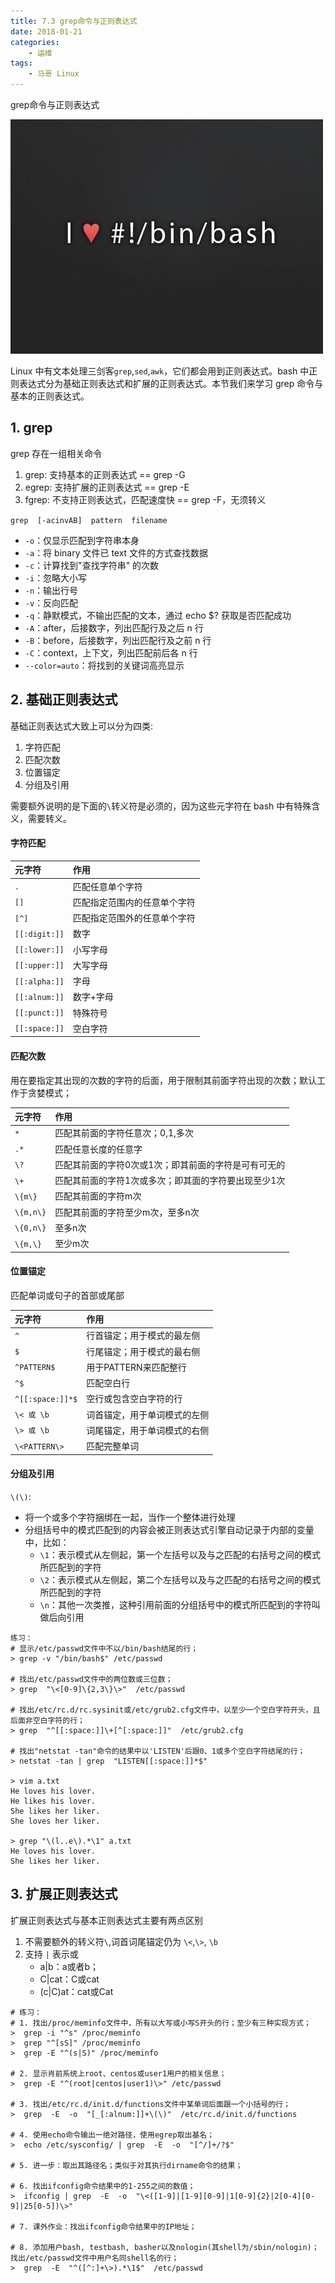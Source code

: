 ```yaml
---
title: 7.3 grep命令与正则表达式
date: 2018-01-21
categories:
    - 运维
tags:
    - 马哥 Linux
---
```


grep命令与正则表达式

![linux-mt](/images/linux_mt/linux_mt.jpg)
<!-- more -->


Linux 中有文本处理三剑客`grep`,`sed`,`awk`，它们都会用到正则表达式。bash 中正则表达式分为基础正则表达式和扩展的正则表达式。本节我们来学习 grep 命令与基本的正则表达式。

## 1. grep
grep 存在一组相关命令
1. grep: 支持基本的正则表达式  == grep -G
2. egrep: 支持扩展的正则表达式  == grep -E
3. fgrep: 不支持正则表达式，匹配速度快  == grep -F，无须转义

`grep  [-acinvAB]  pattern  filename`
- `-o`：仅显示匹配到字符串本身
- `-a`：将 binary 文件已 text 文件的方式查找数据
- `-c`：计算找到"查找字符串" 的次数
- `-i`：忽略大小写
- `-n`：输出行号
- `-v`：反向匹配
- `-q`：静默模式，不输出匹配的文本，通过 echo $? 获取是否匹配成功
- `-A`：after，后接数字，列出匹配行及之后 n 行
- `-B`：before，后接数字，列出匹配行及之前 n 行
- `-C`：context，上下文，列出匹配前后各 n 行
- `--color=auto`：将找到的关键词高亮显示


## 2. 基础正则表达式
基础正则表达式大致上可以分为四类:
1. 字符匹配
1. 匹配次数
2. 位置锚定
3. 分组及引用

需要额外说明的是下面的`\`转义符是必须的，因为这些元字符在 bash 中有特殊含义，需要转义。

#### 字符匹配

|元字符|作用|
|:---|:---|
|`. `|匹配任意单个字符|
|`[]`|匹配指定范围内的任意单个字符|
|`[^]`|匹配指定范围外的任意单个字符|
|`[[:digit:]]`|数字|
|`[[:lower:]]`|小写字母|
|`[[:upper:]]`|大写字母|
|`[[:alpha:]]`|字母|
|`[[:alnum:]]`|数字+字母|
|`[[:punct:]]`|特殊符号|
|`[[:space:]]`|空白字符|

#### 匹配次数
用在要指定其出现的次数的字符的后面，用于限制其前面字符出现的次数；默认工作于贪婪模式；

|元字符|作用|
|:---|:---|
|`*`   |匹配其前面的字符任意次；0,1,多次|
|`.*`  |匹配任意长度的任意字|
|`\?`  |匹配其前面的字符0次或1次；即其前面的字符是可有可无的|
|`\+`  |匹配其前面的字符1次或多次；即其面的字符要出现至少1次|
|`\{m\}`|匹配其前面的字符m次|
|`\{m,n\}`|匹配其前面的字符至少m次，至多n次|
|`\{0,n\}`|至多n次|
|`\{m,\}` |至少m次|

#### 位置锚定
匹配单词或句子的首部或尾部

|元字符|作用|
|:---|:---|
|`^`             |行首锚定；用于模式的最左侧|
|`$`             |行尾锚定；用于模式的最右侧|
|`^PATTERN$`     |用于PATTERN来匹配整行|
|`^$`            |匹配空白行|
|`^[[:space:]]*$`|空行或包含空白字符的行|
|`\< 或 \b`      |词首锚定，用于单词模式的左侧|
|`\> 或 \b`      |词尾锚定，用于单词模式的右侧|
|`\<PATTERN\>`   |匹配完整单词|

#### 分组及引用
`\(\)`:
- 将一个或多个字符捆绑在一起，当作一个整体进行处理
- 分组括号中的模式匹配到的内容会被正则表达式引擎自动记录于内部的变量中，比如：
	- `\1`：表示模式从左侧起，第一个左括号以及与之匹配的右括号之间的模式所匹配到的字符
	- `\2`：表示模式从左侧起，第二个左括号以及与之匹配的右括号之间的模式所匹配到的字符
	- `\n`：其他一次类推，这种引用前面的分组括号中的模式所匹配到的字符叫做后向引用

```					
练习：
# 显示/etc/passwd文件中不以/bin/bash结尾的行；
> grep -v "/bin/bash$" /etc/passwd

# 找出/etc/passwd文件中的两位数或三位数；
> grep  "\<[0-9]\{2,3\}\>"  /etc/passwd

# 找出/etc/rc.d/rc.sysinit或/etc/grub2.cfg文件中，以至少一个空白字符开头，且后面非空白字符的行；
> grep  "^[[:space:]]\+[^[:space:]]"  /etc/grub2.cfg

# 找出"netstat -tan"命令的结果中以'LISTEN'后跟0、1或多个空白字符结尾的行；
> netstat -tan | grep  "LISTEN[[:space:]]*$"

> vim a.txt
He loves his lover.
He likes his lover.
She likes her liker.
She loves her liker.

> grep "\(l..e\).*\1" a.txt
He loves his lover.
She likes her liker.
```

## 3. 扩展正则表达式
扩展正则表达式与基本正则表达式主要有两点区别
1. 不需要额外的转义符`\`,词首词尾锚定仍为 `\<`,`\>`, `\b`
2. 支持 `|` 表示或
	- a|b：a或者b；
	- C|cat：C或cat
	- (c|C)at：cat或Cat

```
# 练习：
# 1. 找出/proc/meminfo文件中，所有以大写或小写S开头的行；至少有三种实现方式；
>  grep -i "^s" /proc/meminfo
>  grep "^[sS]" /proc/meminfo
>  grep -E "^(s|S)" /proc/meminfo

# 2. 显示肖前系统上root、centos或user1用户的相关信息；
>  grep -E "^(root|centos|user1)\>" /etc/passwd

# 3. 找出/etc/rc.d/init.d/functions文件中某单词后面跟一个小括号的行；
>  grep  -E  -o  "[_[:alnum:]]+\(\)"  /etc/rc.d/init.d/functions

# 4. 使用echo命令输出一绝对路径，使用egrep取出基名；
>  echo /etc/sysconfig/ | grep  -E  -o  "[^/]+/?$"

# 5. 进一步：取出其路径名；类似于对其执行dirname命令的结果；

# 6. 找出ifconfig命令结果中的1-255之间的数值；
>  ifconfig | grep  -E  -o  "\<([1-9]|[1-9][0-9]|1[0-9]{2}|2[0-4][0-9]|25[0-5])\>"

# 7. 课外作业：找出ifconfig命令结果中的IP地址；

# 8. 添加用户bash, testbash, basher以及nologin(其shell为/sbin/nologin)；找出/etc/passwd文件中用户名同shell名的行；
>  grep  -E  "^([^:]+\>).*\1$"  /etc/passwd
```
